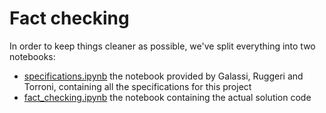 # Fact checking

In order to keep things cleaner as possible, we've split everything into two notebooks:
* [specifications.ipynb](specifications.ipynb) the notebook provided by Galassi, Ruggeri and Torroni, containing all the specifications for this project
* [fact_checking.ipynb](fact_checking.ipynb) the notebook containing the actual solution code
